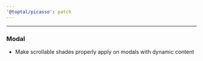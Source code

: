 ```yaml
---
'@toptal/picasso': patch
---
```


---

### Modal

- Make scrollable shades properly apply on modals with dynamic content 
